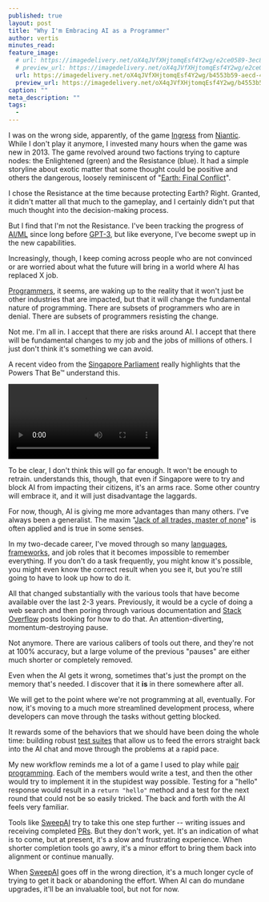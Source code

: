 ```yaml
---
published: true
layout: post
title: "Why I'm Embracing AI as a Programmer"
author: vertis
minutes_read: 
feature_image:
  # url: https://imagedelivery.net/oX4qJVfXHjtomqEsf4Y2wg/e2ce0589-3ec8-451e-7a6a-563441853e00/w=800
  # preview_url: https://imagedelivery.net/oX4qJVfXHjtomqEsf4Y2wg/e2ce0589-3ec8-451e-7a6a-563441853e00/w=450
  url: https://imagedelivery.net/oX4qJVfXHjtomqEsf4Y2wg/b4553b59-aecd-46bf-d0bd-4b0d13c54700/w=800
  preview_url: https://imagedelivery.net/oX4qJVfXHjtomqEsf4Y2wg/b4553b59-aecd-46bf-d0bd-4b0d13c54700/w=450
caption: ""
meta_description: ""
tags:
  - 
---
```


I was on the wrong side, apparently, of the game [Ingress](https://www.ingress.com/) from [Niantic](https://nianticlabs.com/). While I don't play it anymore, I invested many hours when the game was new in 2013. The game revolved around two factions trying to capture nodes: the Enlightened (green) and the Resistance (blue). It had a simple storyline about exotic matter that some thought could be positive and others the dangerous, loosely reminiscent of "[Earth: Final Conflict](https://en.wikipedia.org/wiki/Earth:_Final_Conflict)".

I chose the Resistance at the time because protecting Earth? Right. Granted, it didn't matter all that much to the gameplay, and I certainly didn't put that much thought into the decision-making process.

But I find that I'm not the Resistance. I've been tracking the progress of [AI/ML](https://en.wikipedia.org/wiki/Machine_learning) since long before [GPT-3](https://en.wikipedia.org/wiki/GPT-3), but like everyone, I've become swept up in the new capabilities.

Increasingly, though, I keep coming across people who are not convinced or are worried about what the future will bring in a world where AI has replaced X job.

[Programmers](https://en.wikipedia.org/wiki/Programmer), it seems, are waking up to the reality that it won't just be other industries that are impacted, but that it will change the fundamental nature of programming. There are subsets of programmers who are in denial. There are subsets of programmers resisting the change.

Not me. I'm all in. I accept that there are risks around AI. I accept that there will be fundamental changes to my job and the jobs of millions of others. I just don't think it's something we can avoid.

A recent video from the [Singapore Parliament](https://www.parliament.gov.sg/) really highlights that the Powers That Be™ understand this.

<video controls>
  <source src="path_to_video.mp4" type="video/mp4">
  Your browser does not support the video tag.
</video>

To be clear, I don't think this will go far enough. It won't be enough to retrain. <speaker name> understands this, though, that even if Singapore were to try and block AI from impacting their citizens, it's an arms race. Some other country will embrace it, and it will just disadvantage the laggards.

For now, though, AI is giving me more advantages than many others. I've always been a generalist. The maxim "[Jack of all trades, master of none](https://en.wikipedia.org/wiki/Jack_of_all_trades,_master_of_none)" is often applied and is true in some senses.

In my two-decade career, I've moved through so many [languages](https://en.wikipedia.org/wiki/Programming_language), [frameworks](https://en.wikipedia.org/wiki/Software_framework), and job roles that it becomes impossible to remember everything. If you don't do a task frequently, you might know it's possible, you might even know the correct result when you see it, but you're still going to have to look up how to do it.

All that changed substantially with the various tools that have become available over the last 2-3 years. Previously, it would be a cycle of doing a web search and then poring through various documentation and [Stack Overflow](https://stackoverflow.com/) posts looking for how to do that. An attention-diverting, momentum-destroying pause.

Not anymore. There are various calibers of tools out there, and they're not at 100% accuracy, but a large volume of the previous "pauses" are either much shorter or completely removed.

Even when the AI gets it wrong, sometimes that's just the prompt on the memory that's needed. I discover that it **is** in there somewhere after all.

We will get to the point where we're not programming at all, eventually. For now, it's moving to a much more streamlined development process, where developers can move through the tasks without getting blocked.

It rewards some of the behaviors that we should have been doing the whole time: building robust [test suites](https://en.wikipedia.org/wiki/Test_suite) that allow us to feed the errors straight back into the AI chat and move through the problems at a rapid pace.

My new workflow reminds me a lot of a game I used to play while [pair programming](https://en.wikipedia.org/wiki/Pair_programming). Each of the members would write a test, and then the other would try to implement it in the stupidest way possible. Testing for a "hello" response would result in a `return "hello"` method and a test for the next round that could not be so easily tricked. The back and forth with the AI feels very familiar.

Tools like [SweepAI](https://sweep.dev) try to take this one step further -- writing issues and receiving completed [PRs](https://docs.github.com/en/pull-requests/collaborating-with-pull-requests/proposing-changes-to-your-work-with-pull-requests/about-pull-requests). But they don't work, yet. It's an indication of what is to come, but at present, it's a slow and frustrating experience. When shorter completion tools go awry, it's a minor effort to bring them back into alignment or continue manually.

When [SweepAI](https://sweep.dev) goes off in the wrong direction, it's a much longer cycle of trying to get it back or abandoning the effort. When AI can do mundane upgrades, it'll be an invaluable tool, but not for now.